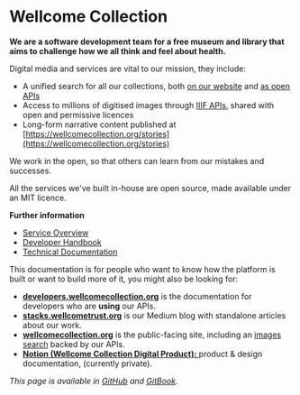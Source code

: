 # Wellcome Collection

**We are a software development team for a free museum and library that aims to challenge how we all think and feel about health.**

Digital media and services are vital to our mission, they include:

* A unified search for all our collections, both [on our website](https://wellcomecollection.org/collections) and [as open APIs](https://developers.wellcomecollection.org/docs/api)
* Access to millions of digitised images through [IIIF APIs](https://developers.wellcomecollection.org/images), shared with open and permissive licences
* Long-form narrative content published at [https://wellcomecollection.org/stories](https://wellcomecollection.org/stories)

We work in the open, so that others can learn from our mistakes and successes. 

All the services we've built in-house are open source, made available under an MIT licence.

**Further information**

* [Service Overview](service-overview.md)
* [Developer Handbook](https://app.gitbook.com/o/-LumfFcEMKx4gYXKAZTQ/s/DPDDj27NI2F2kPukWrC1/)
* [Technical Documentation](https://github.com/wellcomecollection/docs/blob/main/README.md)
  
This documentation is for people who want to know how the platform is built or want to build more of it,  you might also be looking for:

* [**developers.wellcomecollection.org**](https://developers.wellcomecollection.org/) is the documentation for developers who are **using** our APIs.
* [**stacks.wellcometrust.org**](https://stacks.wellcomecollection.org/) is our Medium blog with standalone articles about our work.
* [**wellcomecollection.org**](https://wellcomecollection.org/) is the public-facing site, including an [images search](https://wellcomecollection.org/works) backed by our APIs.
* [**Notion (Wellcome Collection Digital Product):** ](https://www.notion.so/wellcometrust/Wellcome-Collection-digital-product-6eda38f9f86a4741bdd01e3de851fdf1)product & design documentation, (currently private).

_This page is available in [GitHub](https://github.com/wellcomecollection) and [GitBook](https://docs.wellcomecollection.org/index)._
